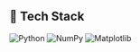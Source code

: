 ## 🚀 Tech Stack

![Python](https://img.shields.io/badge/Python-3776AB?style=for-the-badge&logo=python)
![NumPy](https://img.shields.io/badge/NumPy-013243?style=for-the-badge&logo=numpy)
![Matplotlib](https://img.shields.io/badge/Matplotlib-11557C?style=for-the-badge&logo=matplotlib)
